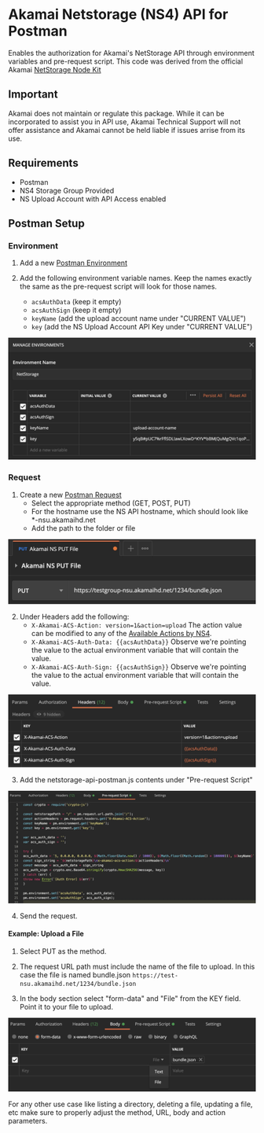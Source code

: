 # Akamai Netstorage (NS4) API for Postman
Enables the authorization for Akamai's NetStorage API through environment variables and pre-request script.
This code was derived from the official Akamai [NetStorage Node Kit](https://github.com/akamai/NetStorageKit-Node)

## Important
Akamai does not maintain or regulate this package. While it can be incorporated to assist you in API use, Akamai Technical Support will not offer assistance and Akamai cannot be held liable if issues arrise from its use. 

## Requirements
* Postman
* NS4 Storage Group Provided
* NS Upload Account with API Access enabled

## Postman Setup

### Environment
1. Add a new [Postman Environment](https://learning.postman.com/docs/sending-requests/managing-environments/)

2. Add the following environment variable names. Keep the names exactly the same as the pre-request script will look for those names.
    * `acsAuthData` (keep it empty)
    * `acsAuthSign` (keep it empty)
    * `keyName` (add the upload account name under "CURRENT VALUE")
    * `key` (add the NS Upload Account API Key under "CURRENT VALUE")

![Postman Enviroment Variables for NetStorage](https://github.com/jaescalo/Akamai-Netstorage-API-Postman/blob/main/images/ns_env_variables.jpg)

### Request
1. Create a new [Postman Request](https://learning.postman.com/docs/sending-requests/requests/)
    * Select the appropriate method (GET, POST, PUT) 
    * For the hostname use the NS API hostname, which should look like *-nsu.akamaihd.net
    * Add the path to the folder or file

![NetStorage Request URL](https://github.com/jaescalo/Akamai-Netstorage-API-Postman/blob/main/images/ns_req_url.jpg)

2. Under Headers add the following:
    * `X-Akamai-ACS-Action: version=1&action=upload`
        The action value can be modified to any of the [Available Actions by NS4](https://learn.akamai.com/en-us/webhelp/netstorage/netstorage-http-api-developer-guide/GUID-22B017EE-DD73-4099-B96D-B5FD91E1ED98.html).
    * `X-Akamai-ACS-Auth-Data: {{acsAuthData}}`
        Observe we're pointing the value to the actual environment variable that will contain the value.
    * `X-Akamai-ACS-Auth-Sign: {{acsAuthSign}}`
        Observe we're pointing the value to the actual environment variable that will contain the value.

![NetStorage Request Headers](https://github.com/jaescalo/Akamai-Netstorage-API-Postman/blob/main/images/ns_req_headers.jpg)

3. Add the netstorage-api-postman.js contents under "Pre-request Script"

![NetStorage Pre-Request Script](https://github.com/jaescalo/Akamai-Netstorage-API-Postman/blob/main/images/ns_pre-request-script.jpg)

4. Send the request.

#### Example: Upload a File

1. Select PUT as the method. 

2. The request URL path must include the name of the file to upload. In this case the file is named bundle.json
    `https://test-nsu.akamaihd.net/1234/bundle.json`

3. In the body section select "form-data" and "File" from the KEY field. Point it to your file to upload.

![NetStorage Upload File API](https://github.com/jaescalo/Akamai-Netstorage-API-Postman/blob/main/images/ns_put_file_api.jpg)

For any other use case like listing a directory, deleting a file, updating a file, etc make sure to properly adjust the method, URL, body and action parameters.

